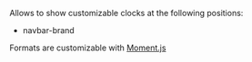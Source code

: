 Allows to show customizable clocks at the following positions:

* navbar-brand

Formats are customizable with [Moment.js](https://momentjs.com/)
